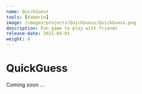 ```yaml
---
name: QuickGuess
tools: [Xamarin]
image: /images/projects/QuickGuess/QuickGuess.png
description: Fun game to play with friends
release-date: 2021-04-01
weight: 8
---
```


# QuickGuess

Coming soon ...
